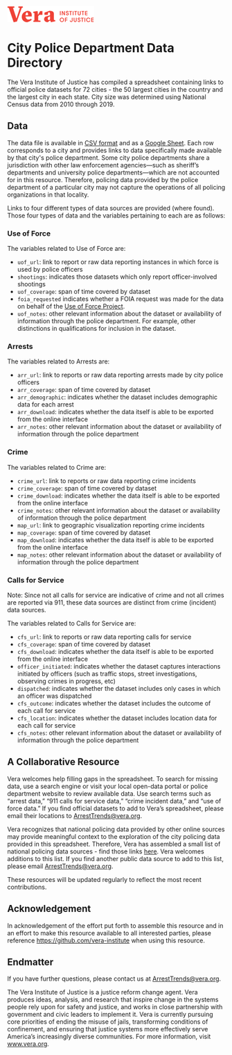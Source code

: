 ![Vera Institute of Justice Logo](vera-logo.png)

# City Police Department Data Directory 
The Vera Institute of Justice has compiled a spreadsheet containing links to official police datasets for 72 cities - the 50 largest cities in the country and the largest city in each state. City size was determined using National Census data from 2010 through 2019. 

## Data 
The data file is available in [CSV format](PD_Data_Directory.csv) and as a [Google Sheet](https://docs.google.com/spreadsheets/d/1-B2HYafrtAJITeBxsv_ZHACH79edyw3IstdczCyhemU/edit?usp=sharing). Each row corresponds to a city and provides links to data specifically made available by that city's police department. Some city police departments share a jurisdiction with other law enforcement agencies—such as sheriff’s departments and university police departments—which are not accounted for in this resource. Therefore, policing data provided by the police department of a particular city may not capture the operations of all policing organizations in that locality. 

Links to four different types of data sources are provided (where found). Those four types of data and the variables pertaining to each are as follows: 

### Use of Force 

The variables related to Use of Force are:
* `uof_url`: link to report or raw data reporting instances in which force is used by police officers 
* `shootings`: indicates those datasets which only report officer-involved shootings  
* `uof_coverage`: span of time covered by dataset 
* `foia_requested` indicates whether a FOIA request was made for the data on behalf of the [Use of Force Project](http://useofforceproject.org/). 
* `uof_notes`: other relevant information about the dataset or availability of information through the police department. For example, other distinctions in qualifications for inclusion in the dataset. 

### Arrests 

The variables related to Arrests are: 
* `arr_url`: link to reports or raw data reporting arrests made by city police officers 
* `arr_coverage`: span of time covered by dataset 
* `arr_demographic`: indicates whether the dataset includes demographic data for each arrest 
* `arr_download`: indicates whether the data itself is able to be exported from the online interface 
* `arr_notes`: other relevant information about the dataset or availability of information through the police department 

### Crime 

The variables related to Crime are: 
* `crime_url`: link to reports or raw data reporting crime incidents 
* `crime_coverage`: span of time covered by dataset 
* `crime_download`: indicates whether the data itself is able to be exported from the online interface 
* `crime_notes`: other relevant information about the dataset or availability of information through the police department 
* `map_url`: link to geographic visualization reporting crime incidents 
* `map_coverage`: span of time covered by dataset 
* `map_download`: indicates whether the data itself is able to be exported from the online interface 
* `map_notes`: other relevant information about the dataset or availability of information through the police department 

### Calls for Service 

Note: Since not all calls for service are indicative of crime and not all crimes are reported via 911, these data sources are distinct from crime (incident) data sources. 

The variables related to Calls for Service are: 
* `cfs_url`: link to reports or raw data reporting calls for service 
* `cfs_coverage`: span of time covered by dataset 
* `cfs_download`: indicates whether the data itself is able to be exported from the online interface 
* `officer_initiated`: indicates whether the dataset captures interactions initiated by officers (such as traffic stops, street investigations, observing crimes in progress, etc)
* `dispatched`: indicates whether the dataset includes only cases in which an officer was dispatched 
* `cfs_outcome`: indicates whether the dataset includes the outcome of each call for service 
* `cfs_location`: indicates whether the dataset includes location data for each call for service 
* `cfs_notes`: other relevant information about the dataset or availability of information through the police department 

## A Collaborative Resource 

Vera welcomes help filling gaps in the spreadsheet. To search for missing data, use a search engine or visit your local open-data portal or police department website to review available data. Use search terms such as “arrest data,” “911 calls for service data,” “crime incident data,” and “use of force data.” If you find official datasets to add to Vera’s spreadsheet, please email their locations to ArrestTrends@vera.org. 

Vera recognizes that national policing data provided by other online sources may provide meaningful context to the exploration of the city policing data provided in this spreadsheet. Therefore, Vera has assembled a small list of national policing data sources - find those links [here](Contextual_Datasources.csv). Vera welcomes additions to this list. If you find another public data source to add to this list, please email ArrestTrends@vera.org.  

These resources will be updated regularly to reflect the most recent contributions. 

## Acknowledgement 

In acknowledgement of the effort put forth to assemble this resource and in an effort to make this resource available to all interested parties, please reference https://github.com/vera-institute when using this resource. 

## Endmatter 

If you have further questions, please contact us at ArrestTrends@vera.org. 

The Vera Institute of Justice is a justice reform change agent. Vera produces ideas, analysis, and research that inspire change in the systems people rely upon for safety and justice, and works in close partnership with government and civic leaders to implement it. Vera is currently pursuing core priorities of ending the misuse of jails, transforming conditions of confinement, and ensuring that justice systems more effectively serve America’s increasingly diverse communities. For more information, visit www.vera.org. 

